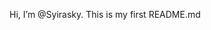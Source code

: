 Hi, I’m @Syirasky. 
This is my first README.md


<!---
Syirasky/Syirasky is a ✨ special ✨ repository because its `README.md` (this file) appears on your GitHub profile.
You can click the Preview link to take a look at your changes.
--->
